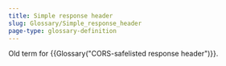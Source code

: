 ```yaml
---
title: Simple response header
slug: Glossary/Simple_response_header
page-type: glossary-definition
---
```


Old term for {{Glossary("CORS-safelisted response header")}}.
